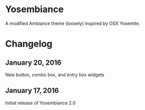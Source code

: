Yosembiance
===========
A modified Ambiance theme (loosely) inspired by OSX Yosemite.


Changelog
=========

January 20, 2016
----------------------
New button, combo box, and entry box widgets

January 17, 2016
----------------------
Initial release of Yosembiance 2.0
